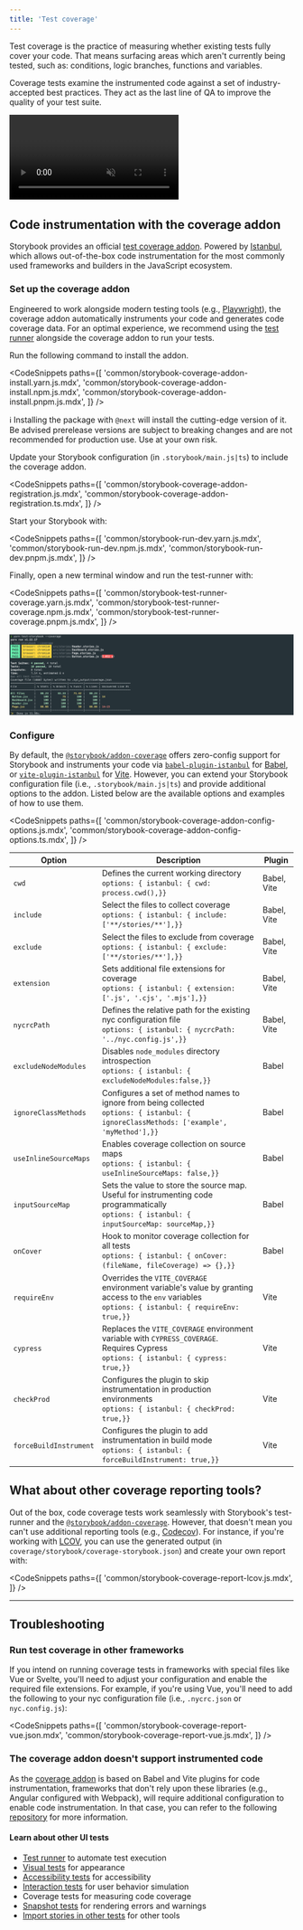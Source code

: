 ```yaml
---
title: 'Test coverage'
---
```


<YouTubeCallout id="wEa6W8uUGSA" title="These tests use NO CODE | component testing in Storybook" />

Test coverage is the practice of measuring whether existing tests fully cover your code. That means surfacing areas which aren't currently being tested, such as: conditions, logic branches, functions and variables.

Coverage tests examine the instrumented code against a set of industry-accepted best practices. They act as the last line of QA to improve the quality of your test suite.

<video autoPlay muted playsInline loop>
  <source
    src="component-test-coverage-whitebg.mp4"
    type="video/mp4"
  />
</video>

## Code instrumentation with the coverage addon

Storybook provides an official [test coverage addon](https://storybook.js.org/addons/@storybook/addon-coverage). Powered by [Istanbul](https://istanbul.js.org/), which allows out-of-the-box code instrumentation for the most commonly used frameworks and builders in the JavaScript ecosystem.

### Set up the coverage addon

Engineered to work alongside modern testing tools (e.g., [Playwright](https://playwright.dev/)), the coverage addon automatically instruments your code and generates code coverage data. For an optimal experience, we recommend using the [test runner](./test-runner.md) alongside the coverage addon to run your tests.

Run the following command to install the addon.

<!-- prettier-ignore-start -->

<CodeSnippets
  paths={[
    'common/storybook-coverage-addon-install.yarn.js.mdx',
    'common/storybook-coverage-addon-install.npm.js.mdx',
    'common/storybook-coverage-addon-install.pnpm.js.mdx',
  ]}
/>

<!-- prettier-ignore-end -->

<div class="aside">

ℹ️ Installing the package with `@next` will install the cutting-edge version of it. Be advised prerelease versions are subject to breaking changes and are not recommended for production use. Use at your own risk.

</div>

Update your Storybook configuration (in `.storybook/main.js|ts`) to include the coverage addon.

<!-- prettier-ignore-start -->

<CodeSnippets
  paths={[
    'common/storybook-coverage-addon-registration.js.mdx',
    'common/storybook-coverage-addon-registration.ts.mdx',
  ]}
/>

<!-- prettier-ignore-end -->

Start your Storybook with:

<!-- prettier-ignore-start -->

<CodeSnippets
  paths={[
    'common/storybook-run-dev.yarn.js.mdx',
    'common/storybook-run-dev.npm.js.mdx',
    'common/storybook-run-dev.pnpm.js.mdx',
  ]}
/>

<!-- prettier-ignore-end -->

Finally, open a new terminal window and run the test-runner with:

<!-- prettier-ignore-start -->

<CodeSnippets
  paths={[
    'common/storybook-test-runner-coverage.yarn.js.mdx',
    'common/storybook-test-runner-coverage.npm.js.mdx',
    'common/storybook-test-runner-coverage.pnpm.js.mdx',
  ]}
/>

<!-- prettier-ignore-end -->

![Coverage test output](./test-runner-coverage-result.png)

### Configure

By default, the [`@storybook/addon-coverage`](https://storybook.js.org/addons/@storybook/addon-coverage) offers zero-config support for Storybook and instruments your code via [`babel-plugin-istanbul`](https://github.com/istanbuljs/babel-plugin-istanbul) for [Babel](https://babeljs.io/), or [`vite-plugin-istanbul`](https://github.com/iFaxity/vite-plugin-istanbul) for [Vite](https://vitejs.dev/). However, you can extend your Storybook configuration file (i.e., `.storybook/main.js|ts`) and provide additional options to the addon. Listed below are the available options and examples of how to use them.

<!-- prettier-ignore-start -->

<CodeSnippets
  paths={[
    'common/storybook-coverage-addon-config-options.js.mdx',
    'common/storybook-coverage-addon-config-options.ts.mdx',
  ]}
/>

<!-- prettier-ignore-end -->

| Option                 | Description                                                                                                                                            | Plugin      |
| ---------------------- | ------------------------------------------------------------------------------------------------------------------------------------------------------ | ----------- |
| `cwd`                  | Defines the current working directory <br/>`options: { istanbul: { cwd: process.cwd(),}}`                                                              | Babel, Vite |
| `include`              | Select the files to collect coverage <br/>`options: { istanbul: { include: ['**/stories/**'],}}`                                                       | Babel, Vite |
| `exclude`              | Select the files to exclude from coverage <br/>`options: { istanbul: { exclude: ['**/stories/**'],}}`                                                  | Babel, Vite |
| `extension`            | Sets additional file extensions for coverage <br/>`options: { istanbul: { extension: ['.js', '.cjs', '.mjs'],}}`                                       | Babel, Vite |
| `nycrcPath`            | Defines the relative path for the existing nyc configuration file <br/>`options: { istanbul: { nycrcPath: '../nyc.config.js',}}`                       | Babel, Vite |
| `excludeNodeModules`   | Disables `node_modules` directory introspection <br/>`options: { istanbul: { excludeNodeModules:false,}}`                                              | Babel       |
| `ignoreClassMethods`   | Configures a set of method names to ignore from being collected <br/>`options: { istanbul: { ignoreClassMethods: ['example', 'myMethod'],}}`           | Babel       |
| `useInlineSourceMaps`  | Enables coverage collection on source maps <br/>`options: { istanbul: { useInlineSourceMaps: false,}}`                                                 | Babel       |
| `inputSourceMap`       | Sets the value to store the source map.<br/> Useful for instrumenting code programmatically <br/>`options: { istanbul: { inputSourceMap: sourceMap,}}` | Babel       |
| `onCover`              | Hook to monitor coverage collection for all tests <br/>`options: { istanbul: { onCover: (fileName, fileCoverage) => {},}}`                             | Babel       |
| `requireEnv`           | Overrides the `VITE_COVERAGE` environment variable's value by granting access to the `env` variables <br/>`options: { istanbul: { requireEnv: true,}}` | Vite        |
| `cypress`              | Replaces the `VITE_COVERAGE` environment variable with `CYPRESS_COVERAGE`. <br/>Requires Cypress <br/>`options: { istanbul: { cypress: true,}}`        | Vite        |
| `checkProd`            | Configures the plugin to skip instrumentation in production environments <br/>`options: { istanbul: { checkProd: true,}}`                              | Vite        |
| `forceBuildInstrument` | Configures the plugin to add instrumentation in build mode <br/>`options: { istanbul: { forceBuildInstrument: true,}}`                                 | Vite        |

## What about other coverage reporting tools?

Out of the box, code coverage tests work seamlessly with Storybook's test-runner and the [`@storybook/addon-coverage`](https://storybook.js.org/addons/@storybook/addon-coverage). However, that doesn't mean you can't use additional reporting tools (e.g., [Codecov](https://about.codecov.io/)). For instance, if you're working with [LCOV](https://wiki.documentfoundation.org/Development/Lcov), you can use the generated output (in `coverage/storybook/coverage-storybook.json`) and create your own report with:

<!-- prettier-ignore-start -->

<CodeSnippets
  paths={[
    'common/storybook-coverage-report-lcov.js.mdx',
  ]}
/>

<!-- prettier-ignore-end -->

---

## Troubleshooting

### Run test coverage in other frameworks

If you intend on running coverage tests in frameworks with special files like Vue or Svelte, you'll need to adjust your configuration and enable the required file extensions. For example, if you're using Vue, you'll need to add the following to your nyc configuration file (i.e., `.nycrc.json` or `nyc.config.js`):

<!-- prettier-ignore-start -->

<CodeSnippets
  paths={[
    'common/storybook-coverage-report-vue.json.mdx',
    'common/storybook-coverage-report-vue.js.mdx',
  ]}
/>

<!-- prettier-ignore-end -->

### The coverage addon doesn't support instrumented code

As the [coverage addon](https://storybook.js.org/addons/@storybook/addon-coverage) is based on Babel and Vite plugins for code instrumentation, frameworks that don't rely upon these libraries (e.g., Angular configured with Webpack), will require additional configuration to enable code instrumentation. In that case, you can refer to the following [repository](https://github.com/yannbf/storybook-coverage-recipes) for more information.

#### Learn about other UI tests

- [Test runner](./test-runner.md) to automate test execution
- [Visual tests](./visual-testing.md) for appearance
- [Accessibility tests](./accessibility-testing.md) for accessibility
- [Interaction tests](./interaction-testing.md) for user behavior simulation
- Coverage tests for measuring code coverage
- [Snapshot tests](./snapshot-testing.md) for rendering errors and warnings
- [Import stories in other tests](./importing-stories-in-tests.md) for other tools
